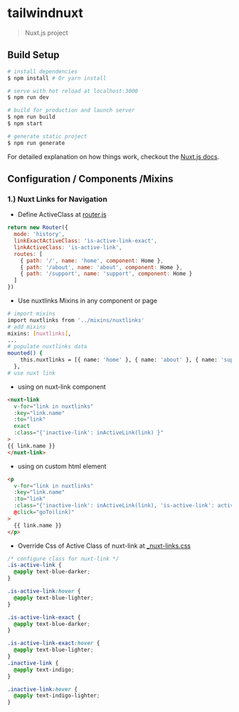 # tailwindnuxt

> Nuxt.js project

## Build Setup

```bash
# install dependencies
$ npm install # Or yarn install

# serve with hot reload at localhost:3000
$ npm run dev

# build for production and launch server
$ npm run build
$ npm start

# generate static project
$ npm run generate
```

For detailed explanation on how things work, checkout the [Nuxt.js docs](https://github.com/nuxt/nuxt.js).

## Configuration / Components /Mixins

### 1.) Nuxt Links for Navigation

- Define ActiveClass at [router.js](./router.js)

```js
return new Router({
  mode: 'history',
  linkExactActiveClass: 'is-active-link-exact',
  linkActiveClass: 'is-active-link',
  routes: [
    { path: '/', name: 'home', component: Home },
    { path: '/about', name: 'about', component: Home },
    { path: '/support', name: 'support', component: Home }
  ]
})
```

- Use nuxtlinks Mixins in any component or page

```bash
# import mixins
import nuxtlinks from '../mixins/nuxtlinks'
# add mixins
mixins: [nuxtlinks],
...
# populate nuxtlinks data
mounted() {
    this.nuxtlinks = [{ name: 'home' }, { name: 'about' }, { name: 'support' }]
  },
# use nuxt link
```

- using on nuxt-link component

```html
<nuxt-link
  v-for="link in nuxtlinks"
  :key="link.name"
  :to="link"
  exact
  :class="{'inactive-link': inActiveLink(link) }"
>
{{ link.name }}
</nuxt-link>
```

- using on custom html element

```html
<p
  v-for="link in nuxtlinks"
  :key="link.name"
  :to="link"
  :class="{'inactive-link': inActiveLink(link), 'is-active-link': activeLink(link) }"
  @click="goTo(link)"
>
  {{ link.name }}
</p>
```

- Override Css of Active Class of nuxt-link at [\_nuxt-links.css](./assets/css/_nuxt-links.css)

```css
/* configure class for nuxt-link */
.is-active-link {
  @apply text-blue-darker;
}

.is-active-link:hover {
  @apply text-blue-lighter;
}

.is-active-link-exact {
  @apply text-blue-darker;
}

.is-active-link-exact:hover {
  @apply text-blue-lighter;
}
.inactive-link {
  @apply text-indigo;
}

.inactive-link:hover {
  @apply text-indigo-lighter;
}
```

